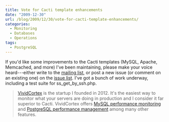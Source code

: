 ```yaml
---
title: Vote for Cacti template enhancements
date: "2009-12-30"
url: /blog/2009/12/30/vote-for-cacti-template-enhancements/
categories:
  - Monitoring
  - Databases
  - Operations
tags:
  - PostgreSQL
---
```

If you'd like some improvements to the Cacti templates (MySQL, Apache, Memcached, and more) I've been maintaining, please make your voice heard---either write to the [mailing list](http://groups.google.com/group/better-cacti-templates), or post a new issue (or comment on an existing one) on the [issue list](http://code.google.com/p/mysql-cacti-templates/issues/list). I've got a bunch of work underway, including a test suite for ss\_get\_by_ssh.php.

> [VividCortex](https://vividcortex.com/) is the startup I founded in 2012. It's the easiest way to monitor what
> your servers are doing in production and I consider it far superior to Cacti. VividCortex offers [MySQL performance
> monitoring](https://vividcortex.com/monitoring/mysql/) and [PostgreSQL
> performance management](https://vividcortex.com/monitoring/postgres/) among many
> other features.


